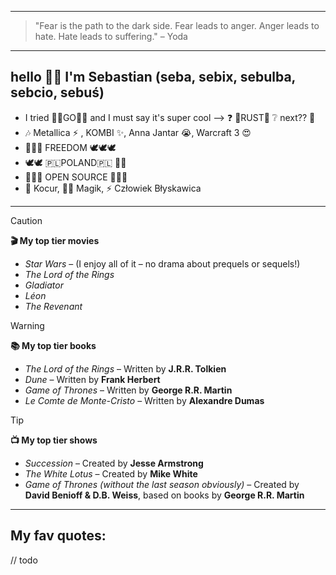 
---

> "Fear is the path to the dark side. Fear leads to anger. Anger leads to hate. Hate leads to suffering." – Yoda
---

## hello 🙋‍♂️ I'm Sebastian (seba, sebix, sebulba, sebcio, sebuś)


 - I tried 🏃‍♀️GO🏃‍♀️ and I must say it's super cool --> ❓  🦀RUST🙏  ❔ next?? 🤔
 - 🎶 Metallica ⚡ , KOMBI ✨, Anna Jantar 😭, Warcraft 3 😍
 -  🦅🦅🦅 FREEDOM 🕊🕊🕊
 - 🕊🕊 🇵🇱POLAND🇵🇱  🦅🦅
 - 🤘🤘🤘 OPEN SOURCE 🤘🤘🤘
 - 🐅 Kocur, 🧙‍♂️ Magik, ⚡ Człowiek Błyskawica


---

> [!CAUTION]
> **🎬 My top tier movies**
>
> + *Star Wars* – (I enjoy all of it – no drama about prequels or sequels!)
> + *The Lord of the Rings* 
> + *Gladiator* 
> + *Léon*
> + *The Revenant* 

> [!WARNING]
> **📚 My top tier books**
>
> + *The Lord of the Rings* – Written by **J.R.R. Tolkien**
> + *Dune* – Written by **Frank Herbert**
> + *Game of Thrones* – Written by **George R.R. Martin**
> + *Le Comte de Monte-Cristo* – Written by **Alexandre Dumas**

> [!TIP]
> **📺 My top tier shows**
> 
> + *Succession* – Created by **Jesse Armstrong**
> + *The White Lotus* – Created by **Mike White**
> + *Game of Thrones (without the last season obviously)* – Created by **David Benioff & D.B. Weiss**, based on books by **George R.R. Martin**

---

## My fav quotes:
// todo
